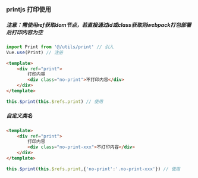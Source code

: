 ### printjs 打印使用

##### 注意：需使用ref获取dom节点，若直接通过id或class获取则webpack打包部署后打印内容为空

```js
import Print from '@/utils/print' // 引入
Vue.use(Print) // 注册
```
```html
<template>
	<div ref="print">
		打印内容
		<div class="no-print">不打印内容</div>
	</div>
</template>
```
```js
this.$print(this.$refs.print) // 使用
```
##### 自定义类名
```html
<template>
	<div ref="print">
		打印内容
		<div class="no-print-xxx">不打印内容</div>
	</div>
</template>
```
```js
this.$print(this.$refs.print,{'no-print':'.no-print-xxx'}) // 使用
```
